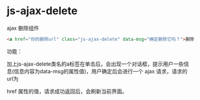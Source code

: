 # js-ajax-delete

ajax 删除组件
```html
<a href="你的删除url" class="js-ajax-delete" data-msg="确定删除它吗？">删除</a>
```

功能：

加上js-ajax-delete类名的a标签在单击后，会出现一个对话框，提示用户一些信息(信息内容为data-msg的属性值)，用户确定后会进行一个 ajax 请求，请求的 url为

href 属性的值，请求成功返回后，会刷新当前界面。

